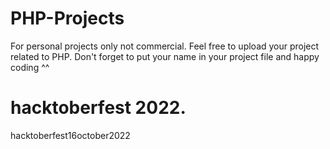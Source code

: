 # PHP-Projects

For personal projects only not commercial.
Feel free to upload your project related to PHP. 
Don't forget to put your name in your project file and happy coding ^^

# hacktoberfest 2022.
 
hacktoberfest16october2022
  
